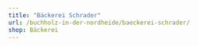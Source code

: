```yaml
---
title: "Bäckerei Schrader"
url: /buchholz-in-der-nordheide/baeckerei-schrader/
shop: Bäckerei
---
```

